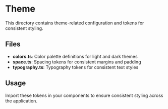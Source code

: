 # Theme

This directory contains theme-related configuration and tokens for consistent styling.

## Files

- **colors.ts**: Color palette definitions for light and dark themes
- **space.ts**: Spacing tokens for consistent margins and padding
- **typography.ts**: Typography tokens for consistent text styles

## Usage

Import these tokens in your components to ensure consistent styling across the application.